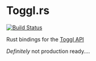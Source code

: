 # Toggl.rs

[![Build Status](https://travis-ci.org/toddhainsworth/toggl.rs.svg?branch=master)](https://travis-ci.org/toddhainsworth/toggl.rs)

Rust bindings for the [Toggl API](https://github.com/toggl/toggl_api_docs)

_Definitely_ not production ready....
